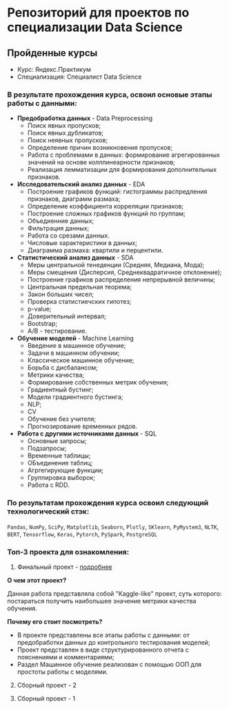 # Репозиторий для проектов по специализации Data Science

## Пройденные курсы

* Курс: Яндекс.Практикум
* Специализация: Специалист Data Science

### В результате прохождения курса, освоил основые этапы работы с данными:

- **Предобработка данных** -  Data Preprocessing
    * Поиск явных пропусков;
    * Поиск явных дубликатов;
    * Поиск неявных пропусков;
    * Определение причин возникновения пропусков;
    * Работа с проблемами в данных: формирование агрегированных значений на основе колллинеарности признаков;
    * Реализация лемматизации для формирования дополнительных признаков.
- **Исследовательский анализ данных** - EDA
    * Построение графиков функций: гистограммы распредления признаков, диаграмм размаха;
    * Определение коэффициента корреляции признаков;
    * Построение сложных графиков функций по группам;
    * Объедиенние данных;
    * Фильтрация данных;
    * Работа со срезами данных.
    * Числовые характеристики в данных;
    * Диаграмма размаха: квартили и перцентили.
- **Статистический анализ данных** -  SDA
    * Меры центральной тенеденции (Средняя, Медиана, Мода);
    * Меры смещения (Дисперсия, Среднеквадратичное отклонение);
    * Построение графиков распределения непрерывной величины;
    * Центральная предельная теорема;
    * Закон больших чисел;
    * Проверка статистиечских гипотез;
    * p-value;
    * Доверительный интервал;
    * Bootstrap;
    * A/B - тестирование.
- **Обучение моделей** -  Machine Learning
    * Введение в машинное обучение;
    * Задачи в машинном обучении;
    * Классическое машинное обучение;
    * Борьба с дисбалансом;
    * Метрики качества;
    * Формирование собственных метрик обучения;
    * Градиентный бустинг;
    * Модели градиентного бустинга;
    * NLP;
    * CV
    * Обучение без учителя;
    * Прогнозирование временных рядов.
- **Работа с другими источниками данных** -  SQL
    * Основные запросы;
    * Подзапросы;
    * Временные таблицы;
    * ОБъединение таблиц;
    * Агргегирующие функции;
    * Группировка выборок;
    * Работа с RDD.

### По результатам прохождения курса освоил следующий технологический стэк:

`Pandas`, `NumPy`, `SciPy`, `Matplotlib`, `Seaborn`, `Plotly`, `SKlearn`, `PyMystem3`, `NLTK`, `BERT`, `Tensorflow`, `Keras`, `Pytorch`, `PySpark`, `PostgreSQL`

### Топ-3 проекта для ознакомления:

1. Финальный проект - [подробнее](https://github.com/alkspshkr/repo_Data_Science/tree/master/Telecom%20Churn%20Problem%20-%20final%20project)

**О чем этот проект?**

Данная работа представляла собой "Kaggle-like" проект, суть которого: постараться получить наибольшее значение метрики качества обучения.

**Почему его стоит посмотреть?**

* В проекте представлены все этапы работы с данными: от предобработки данных до контрольного тестирования моделей;
* Проект представлен в виде структурированного отчета с пояснениями и комментариями;
* Раздел Машинное обучение реализован с помощью ООП для простоты работы с моделями.

2. Сборный проект - 2



3. Сборный проект - 1 